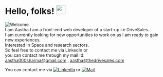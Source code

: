 
# Hello, folks! <img src="https://raw.githubusercontent.com/MartinHeinz/MartinHeinz/master/wave.gif" width="30px">

<!--
**aaztha/aaztha** is a ✨ _special_ ✨ repository because its `README.md` (this file) appears on your GitHub profile.

Here are some ideas to get you started:

- 🔭 I’m currently working on ...
- 🌱 I’m currently learning ...
- 👯 I’m looking to collaborate on ...
- 🤔 I’m looking for help with ...
- 💬 Ask me about ...
- 📫 How to reach me: ...
- 😄 Pronouns: ...
- ⚡ Fun fact: ...
-->
![Welcome](https://memegenerator.net/img/instances/69251652.jpg)</br>
I am Aastha.I am a front-end web developer of a start-up i.e DriveSales.</br>
I am currently looking for new opportunities to work on as I am ready to gain new experiences.</br>
Interested in Space and research sectors.</br>
So feel free to contact me via LinkedIn or </br>
you can contact me through my mail Id:</br>
aastha000sharma@gmail.com , aastha@thedrivesales.com
<!-- Actual text -->

You can contact me via [![LinkedIn][3.2]][3] or [![Mail][2.2]][2].

<!-- Icons -->
[2.2]: https://i.imgur.com/Up383tW.png (Mail icon without padding)
[3.2]: https://raw.githubusercontent.com/MartinHeinz/MartinHeinz/master/linkedin-3-16.png (LinkedIn icon without padding)

<!-- Links to your social media accounts -->
[2]: aastha000sharma@gmail.com
[3]: https://www.linkedin.com/in/aastha-sharma-082168176/
